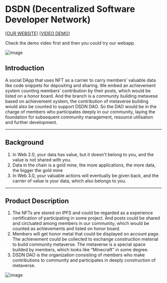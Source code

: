 # DSDN (Decentralized Software Developer Network)
[[OUR WEBSITE](http://dsdn.wengyifan.com)] [[VIDEO DEMO](https://mouweng01-1256157937.cos.ap-nanjing.myqcloud.com/20211231_dsdn%E6%BC%94%E7%A4%BA%E8%A7%86%E9%A2%91.mp4)]

Check the demo video first and then you could try our webapp.

![image](https://user-images.githubusercontent.com/87078682/147881020-c7a28330-b431-4441-828e-01ddef82d33c.png)




## Introduction

A social DApp that uses NFT as a carrier to carry members’ valuable data like code snippets for depositing and sharing. We embed an achievement system counting members’ contribution by their posts, which would be listed on a honor board. And the branch is a community building metavese based on achievement system, the contribution of metaverse building would also be counted to support DSDN DAO. So the DAO would be in the charge of members who participates deeply in our community, laying the foundation for subsequent community management, resource utilisation and further development.



-------


## Background

1. In Web 2.0, your data has value, but it doesn't belong to you, and the value is not shared with you.
2. Data in the chain is a gold mine, the more applications, the more data, the bigger the gold mine
3. In Web 3.0, your valuable actions will eventually be given back, and the carrier of value is your data, which also belongs to you.
--------



## Product Description

1. The NFTs are stored on IPFS and could be regarded as a experience certification of participating in some project. And posts could be shared and circluated among members in our community, which would be counted as achievements and listed on honor board.
2. Members will get honor metal that could be displayed on account page. The achievement could be collected to exchange construction meterial to build community metaverse. The metaverse is a special space builded by members,   which looks like “Minecraft” in some degree.
3. DSDN DAO is the organization consisting of members who make contributions to community and participates in deeply construction of metaverse.

![image](https://user-images.githubusercontent.com/87078682/147881058-7b8187bc-ff7e-4bef-b9fb-43c74b3416a0.png)

